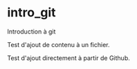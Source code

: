 # intro_git

Introduction à git

Test d'ajout de contenu à un fichier.

Test d'ajout directement à partir de Github. 
